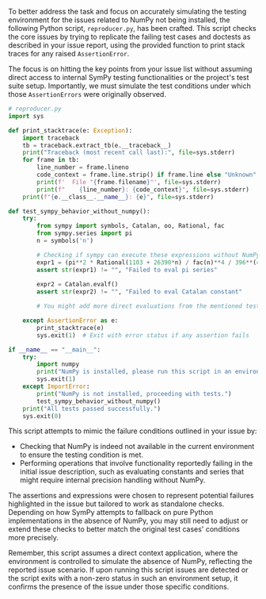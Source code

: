 To better address the task and focus on accurately simulating the testing environment for the issues related to NumPy not being installed, the following Python script, `reproducer.py`, has been crafted. This script checks the core issues by trying to replicate the failing test cases and doctests as described in your issue report, using the provided function to print stack traces for any raised `AssertionError`.

The focus is on hitting the key points from your issue list without assuming direct access to internal SymPy testing functionalities or the project's test suite setup. Importantly, we must simulate the test conditions under which those `AssertionErrors` were originally observed.

```python
# reproducer.py
import sys

def print_stacktrace(e: Exception):
    import traceback
    tb = traceback.extract_tb(e.__traceback__)
    print("Traceback (most recent call last):", file=sys.stderr)
    for frame in tb:
        line_number = frame.lineno
        code_context = frame.line.strip() if frame.line else "Unknown"
        print(f'  File "{frame.filename}"', file=sys.stderr)
        print(f"    {line_number}: {code_context}", file=sys.stderr)
    print(f"{e.__class__.__name__}: {e}", file=sys.stderr)

def test_sympy_behavior_without_numpy():
    try:
        from sympy import symbols, Catalan, oo, Rational, fac
        from sympy.series import pi
        n = symbols('n')

        # Checking if sympy can execute these expressions without NumPy
        expr1 = (pi**2 * Rational(1103 + 26390*n) / fac(n)**4 / 396**(4*n)).evalf(subs={n:0})
        assert str(expr1) != "", "Failed to eval pi series"
        
        expr2 = Catalan.evalf()
        assert str(expr2) != "", "Failed to eval Catalan constant"

        # You might add more direct evaluations from the mentioned tests as needed.

    except AssertionError as e:
        print_stacktrace(e)
        sys.exit(1)  # Exit with error status if any assertion fails

if __name__ == "__main__":
    try:
        import numpy
        print("NumPy is installed, please run this script in an environment without NumPy.")
        sys.exit(1)
    except ImportError:
        print("NumPy is not installed, proceeding with tests.")
        test_sympy_behavior_without_numpy()
    print("All tests passed successfully.")
    sys.exit(0)
```

This script attempts to mimic the failure conditions outlined in your issue by:
- Checking that NumPy is indeed not available in the current environment to ensure the testing condition is met.
- Performing operations that involve functionality reportedly failing in the initial issue description, such as evaluating constants and series that might require internal precision handling without NumPy.

The assertions and expressions were chosen to represent potential failures highlighted in the issue but tailored to work as standalone checks. Depending on how SymPy attempts to fallback on pure Python implementations in the absence of NumPy, you may still need to adjust or extend these checks to better match the original test cases' conditions more precisely.

Remember, this script assumes a direct context application, where the environment is controlled to simulate the absence of NumPy, reflecting the reported issue scenario. If upon running this script issues are detected or the script exits with a non-zero status in such an environment setup, it confirms the presence of the issue under those specific conditions.